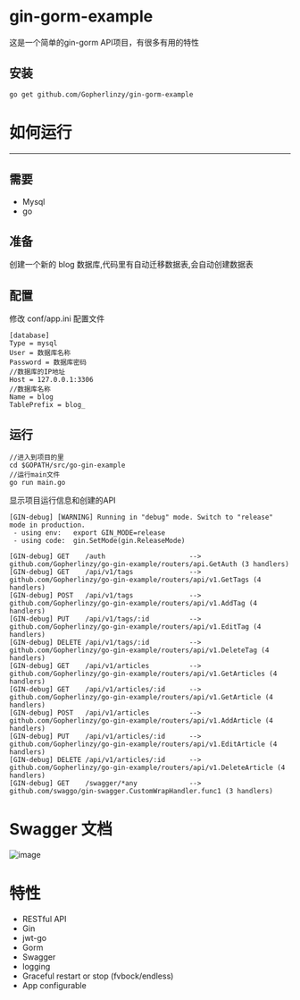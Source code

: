 # gin-gorm-example
这是一个简单的gin-gorm API项目，有很多有用的特性

## 安装
```
go get github.com/Gopherlinzy/gin-gorm-example
```

# 如何运行
***
## 需要
- Mysql
- go

## 准备
创建一个新的 blog 数据库,代码里有自动迁移数据表,会自动创建数据表

## 配置
修改 conf/app.ini 配置文件

```
[database]
Type = mysql
User = 数据库名称
Password = 数据库密码
//数据库的IP地址
Host = 127.0.0.1:3306
//数据库名称 
Name = blog
TablePrefix = blog_
```

## 运行
```
//进入到项目的里
cd $GOPATH/src/go-gin-example
//运行main文件
go run main.go 
```

显示项目运行信息和创建的API
```
[GIN-debug] [WARNING] Running in "debug" mode. Switch to "release" mode in production.
 - using env:   export GIN_MODE=release
 - using code:  gin.SetMode(gin.ReleaseMode)

[GIN-debug] GET    /auth                     --> github.com/Gopherlinzy/go-gin-example/routers/api.GetAuth (3 handlers)
[GIN-debug] GET    /api/v1/tags              --> github.com/Gopherlinzy/go-gin-example/routers/api/v1.GetTags (4 handlers)
[GIN-debug] POST   /api/v1/tags              --> github.com/Gopherlinzy/go-gin-example/routers/api/v1.AddTag (4 handlers)
[GIN-debug] PUT    /api/v1/tags/:id          --> github.com/Gopherlinzy/go-gin-example/routers/api/v1.EditTag (4 handlers)
[GIN-debug] DELETE /api/v1/tags/:id          --> github.com/Gopherlinzy/go-gin-example/routers/api/v1.DeleteTag (4 handlers)
[GIN-debug] GET    /api/v1/articles          --> github.com/Gopherlinzy/go-gin-example/routers/api/v1.GetArticles (4 handlers)
[GIN-debug] GET    /api/v1/articles/:id      --> github.com/Gopherlinzy/go-gin-example/routers/api/v1.GetArticle (4 handlers)
[GIN-debug] POST   /api/v1/articles          --> github.com/Gopherlinzy/go-gin-example/routers/api/v1.AddArticle (4 handlers)
[GIN-debug] PUT    /api/v1/articles/:id      --> github.com/Gopherlinzy/go-gin-example/routers/api/v1.EditArticle (4 handlers)
[GIN-debug] DELETE /api/v1/articles/:id      --> github.com/Gopherlinzy/go-gin-example/routers/api/v1.DeleteArticle (4 handlers)
[GIN-debug] GET    /swagger/*any             --> github.com/swaggo/gin-swagger.CustomWrapHandler.func1 (3 handlers)
```

# Swagger 文档
![image](https://user-images.githubusercontent.com/109471496/184467177-239dbd7c-0b3d-4a79-abff-bc8fd0dc678f.png)

# 特性
- RESTful API
- Gin
- jwt-go
- Gorm
- Swagger
- logging
- Graceful restart or stop (fvbock/endless)
- App configurable
